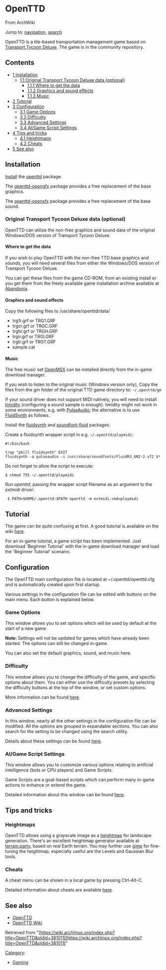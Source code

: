 # OpenTTD

From ArchWiki

Jump to: [navigation](#column-one), [search](#searchInput)

OpenTTD is a tile-based transportation management game based on [Transport Tycoon Deluxe](https://en.wikipedia.org/wiki/Transport_Tycoon_Deluxe "wikipedia:Transport Tycoon Deluxe"). The game is in the community repository.

## Contents

*   [1 Installation](#Installation)
    *   [1.1 Original Transport Tycoon Deluxe data (optional)](#Original_Transport_Tycoon_Deluxe_data_.28optional.29)
        *   [1.1.1 Where to get the data](#Where_to_get_the_data)
        *   [1.1.2 Graphics and sound effects](#Graphics_and_sound_effects)
        *   [1.1.3 Music](#Music)
*   [2 Tutorial](#Tutorial)
*   [3 Configuration](#Configuration)
    *   [3.1 Game Options](#Game_Options)
    *   [3.2 Difficulty](#Difficulty)
    *   [3.3 Advanced Settings](#Advanced_Settings)
    *   [3.4 AI/Game Script Settings](#AI.2FGame_Script_Settings)
*   [4 Tips and tricks](#Tips_and_tricks)
    *   [4.1 Heightmaps](#Heightmaps)
    *   [4.2 Cheats](#Cheats)
*   [5 See also](#See_also)

## Installation

[Install](/index.php/Install "Install") the [openttd](https://www.archlinux.org/packages/?name=openttd) package.

The [openttd-opengfx](https://www.archlinux.org/packages/?name=openttd-opengfx) package provides a free replacement of the base graphics.

The [openttd-opensfx](https://www.archlinux.org/packages/?name=openttd-opensfx) package provides a free replacement of the base sound.

### Original Transport Tycoon Deluxe data (optional)

OpenTTD can utilize the non-free graphics and sound data of the original Windows/DOS version of Transport Tycoon Deluxe.

#### Where to get the data

If you wish to play OpenTTD with the non-free TTD base graphics and sounds, you will need several files from either the Windows/DOS version of Transport Tycoon Deluxe.

You can get these files from the game CD-ROM, from an existing install or you get them from the freely available game installation archive available at [Abandonia](http://www.abandonia.com/en/games/240).

#### Graphics and sound effects

Copy the following files to /usr/share/openttd/data/

*   trg1r.grf or TRG1.GRF
*   trgcr.grf or TRGC.GRF
*   trghr.grf or TRGH.GRF
*   trgir.grf or TRGI.GRF
*   trgtr.grf or TRGT.GRF
*   sample.cat

#### Music

The free music set [OpenMSX](http://dev.openttdcoop.org/projects/openmsx) can be installed directly from the in-game download manager.

If you wish to listen to the original music (Windows version only), Copy the files from the gm folder of the original TTD game directory to: `~/.openttd/gm`

If your sound driver does not support MIDI natively, you will need to install [timidity](/index.php/Timidity "Timidity") (configuring a sound sample is enough). timidity might not work in some environments, e.g. with [PulseAudio](/index.php/PulseAudio "PulseAudio"); the alternative is to use [FluidSynth](/index.php/FluidSynth "FluidSynth") as follows.

Install the [fluidsynth](https://www.archlinux.org/packages/?name=fluidsynth) and [soundfont-fluid](https://www.archlinux.org/packages/?name=soundfont-fluid) packages.

Create a fluidsynth wrapper script in e.g. `~/.openttd/playmidi`:

```
#!/bin/bash

trap "pkill fluidsynth" EXIT
fluidsynth -a pulseaudio -i /usr/share/soundfonts/FluidR3_GM2-2.sf2 $*

```

Do not forget to allow the script to execute:

```
$ chmod 755 ~/.openttd/playmidi

```

Run _openttd_, passing the wrapper script filename as an argument to the _extmidi_ driver:

```
 $ PATH=$HOME/.openttd:$PATH openttd -m extmidi:cmd=playmidi

```

## Tutorial

The game can be quite confusing at first. A good tutorial is available on the wiki [here](http://wiki.openttd.org/Tutorial).

For an in-game tutorial, a game script has been implemented. Just download 'Beginner Tutorial' with the in-game download manager and load the 'Beginner Tutorial' scenario.

## Configuration

The OpenTTD main configuration file is located at ~/.openttd/openttd.cfg and is automatically created upon first startup.

Various settings in the configuration file can be edited with buttons on the main menu. Each button is explained below.

### Game Options

This window allows you to set options which will be used by default at the start of a new game.

**Note:** Settings will not be updated for games which have already been started. The options can still be changed in-game.

You can also set the default graphics, sound, and music here.

### Difficulty

This window allows you to change the difficulty of the game, and specific options about them. You can either use the difficulty presets by selecting the difficulty buttons at the top of the window, or set custom options.

More information can be found [here](http://wiki.openttd.org/Difficulty).

### Advanced Settings

In this window, nearly all the other settings in the configuration file can be modified. All the options are grouped in expandable sections. You can also search for the setting to be changed using the search utility.

Details about these settings can be found [here](http://wiki.openttd.org/Advanced_Settings).

### AI/Game Script Settings

This window allows you to customize various options relating to artificial intelligence (bots or CPU players) and Game Scripts.

Game Scripts are a goal-based scripts which can perform many in-game actions to enhance or extend the game.

Detailed information about this window can be found [here](http://wiki.openttd.org/AI_settings).

## Tips and tricks

### Heightmaps

OpenTTD allows using a grayscale image as a [heightmap](https://wiki.openttd.org/Heightmap) for landscape generation. There's an excellent heightmap generator available at [terrain.party](http://terrain.party/), based on real Earth terrain. You may further use [gimp](https://www.archlinux.org/packages/?name=gimp) for fine-tuning the heightmap, especially useful are the Levels and Gaussian Blur tools.

### Cheats

A cheat menu can be shown in a local game by pressing Ctrl-Alt-C.

Detailed information about cheats are available [here](https://secure.openttd.org/wiki/Cheats).

## See also

*   [OpenTTD](http://www.openttd.org)
*   [OpenTTD Wiki](http://wiki.openttd.org/Main_Page)

Retrieved from "[https://wiki.archlinux.org/index.php?title=OpenTTD&oldid=381011](https://wiki.archlinux.org/index.php?title=OpenTTD&oldid=381011)"

[Category](/index.php/Special:Categories "Special:Categories"):

*   [Gaming](/index.php/Category:Gaming "Category:Gaming")